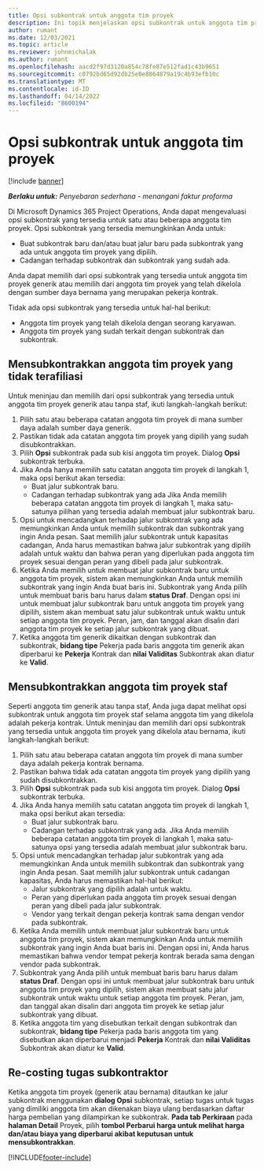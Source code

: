 ```yaml
---
title: Opsi subkontrak untuk anggota tim proyek
description: Ini topik menjelaskan opsi subkontrak untuk anggota tim proyek di Microsoft Dynamics 365 Project Operations.
author: rumant
ms.date: 12/03/2021
ms.topic: article
ms.reviewer: johnmichalak
ms.author: rumant
ms.openlocfilehash: aacd2f97d3120a854c78fe87e512fad1c43b9651
ms.sourcegitcommit: c0792bd65d92db25e0e8864879a19c4b93efb10c
ms.translationtype: MT
ms.contentlocale: id-ID
ms.lasthandoff: 04/14/2022
ms.locfileid: "8600194"
---
```

# <a name="subcontracting-options-for-project-team-members"></a>Opsi subkontrak untuk anggota tim proyek

[!include [banner](../../includes/dataverse-preview.md)]

_**Berlaku untuk:** Penyebaran sederhana - menangani faktur proforma_

Di Microsoft Dynamics 365 Project Operations, Anda dapat mengevaluasi opsi subkontrak yang tersedia untuk satu atau beberapa anggota tim proyek. Opsi subkontrak yang tersedia memungkinkan Anda untuk:

- Buat subkontrak baru dan/atau buat jalur baru pada subkontrak yang ada untuk anggota tim proyek yang dipilih. 
- Cadangan terhadap subkontrak dan subkontrak yang sudah ada. 

Anda dapat memilih dari opsi subkontrak yang tersedia untuk anggota tim proyek generik atau memilih dari anggota tim proyek yang telah dikelola dengan sumber daya bernama yang merupakan pekerja kontrak. 

Tidak ada opsi subkontrak yang tersedia untuk hal-hal berikut:

- Anggota tim proyek yang telah dikelola dengan seorang karyawan. 
- Anggota tim proyek yang sudah terkait dengan subkontrak dan subkontrak. 

## <a name="subcontracting-an-unstaffed-project-team-member"></a>Mensubkontrakkan anggota tim proyek yang tidak terafiliasi

Untuk meninjau dan memilih dari opsi subkontrak yang tersedia untuk anggota tim proyek generik atau tanpa staf, ikuti langkah-langkah berikut:

1. Pilih satu atau beberapa catatan anggota tim proyek di mana sumber daya adalah sumber daya generik.
2. Pastikan tidak ada catatan anggota tim proyek yang dipilih yang sudah disubkontrakkan. 
3. Pilih **Opsi** subkontrak pada sub kisi anggota tim proyek. Dialog **Opsi** subkontrak terbuka. 
4. Jika Anda hanya memilih satu catatan anggota tim proyek di langkah 1, maka opsi berikut akan tersedia:
    - Buat jalur subkontrak baru. 
    - Cadangan terhadap subkontrak yang ada Jika Anda memilih beberapa catatan anggota tim proyek di langkah 1, maka satu-satunya pilihan yang tersedia adalah membuat jalur subkontrak baru.
5. Opsi untuk mencadangkan terhadap jalur subkontrak yang ada memungkinkan Anda untuk memilih subkontrak dan subkontrak yang ingin Anda pesan. Saat memilih jalur subkontrak untuk kapasitas cadangan, Anda harus memastikan bahwa jalur subkontrak yang dipilih adalah untuk waktu dan bahwa peran yang diperlukan pada anggota tim proyek sesuai dengan peran yang dibeli pada jalur subkontrak.
6. Ketika Anda memilih untuk membuat jalur subkontrak baru untuk anggota tim proyek, sistem akan memungkinkan Anda untuk memilih subkontrak yang ingin Anda buat baris ini. Subkontrak yang Anda pilih untuk membuat baris baru harus dalam **status Draf**. Dengan opsi ini untuk membuat jalur subkontrak baru untuk anggota tim proyek yang dipilih, sistem akan membuat satu jalur subkontrak untuk waktu untuk setiap anggota tim proyek. Peran, jam, dan tanggal akan disalin dari anggota tim proyek ke setiap jalur subkontrak yang dibuat. 
7. Ketika anggota tim generik dikaitkan dengan subkontrak dan subkontrak, **bidang tipe** Pekerja pada baris anggota tim generik akan diperbarui ke **Pekerja** Kontrak dan **nilai Validitas** Subkontrak akan diatur ke **Valid**.

## <a name="subcontracting-a-staffed-project-team-member"></a>Mensubkontrakkan anggota tim proyek staf

Seperti anggota tim generik atau tanpa staf, Anda juga dapat melihat opsi subkontrak untuk anggota tim proyek staf selama anggota tim yang dikelola adalah pekerja kontrak. Untuk meninjau dan memilih dari opsi subkontrak yang tersedia untuk anggota tim proyek yang dikelola atau bernama, ikuti langkah-langkah berikut:

1. Pilih satu atau beberapa catatan anggota tim proyek di mana sumber daya adalah pekerja kontrak bernama.
2. Pastikan bahwa tidak ada catatan anggota tim proyek yang dipilih yang sudah disubkontrakkan. 
3. Pilih **Opsi** subkontrak pada sub kisi anggota tim proyek. Dialog **Opsi** subkontrak terbuka. 
4. Jika Anda hanya memilih satu catatan anggota tim proyek di langkah 1, maka opsi berikut akan tersedia:
      - Buat jalur subkontrak baru.
      - Cadangan terhadap subkontrak yang ada.
  Jika Anda memilih beberapa catatan anggota tim proyek di langkah 1, maka satu-satunya opsi yang tersedia adalah membuat jalur subkontrak baru.
5. Opsi untuk mencadangkan terhadap jalur subkontrak yang ada memungkinkan Anda untuk memilih subkontrak dan subkontrak yang ingin Anda pesan. Saat memilih jalur subkontrak untuk cadangan kapasitas, Anda harus memastikan hal-hal berikut:
      - Jalur subkontrak yang dipilih adalah untuk waktu. 
      - Peran yang diperlukan pada anggota tim proyek sesuai dengan peran yang dibeli pada jalur subkontrak. 
      - Vendor yang terkait dengan pekerja kontrak sama dengan vendor pada subkontrak.
6. Ketika Anda memilih untuk membuat jalur subkontrak baru untuk anggota tim proyek, sistem akan memungkinkan Anda untuk memilih subkontrak yang ingin Anda buat baris ini. Dengan opsi ini, Anda harus memastikan bahwa vendor tempat pekerja kontrak berada sama dengan vendor pada subkontrak. 
7. Subkontrak yang Anda pilih untuk membuat baris baru harus dalam **status Draf**. Dengan opsi ini untuk membuat jalur subkontrak baru untuk anggota tim proyek yang dipilih, sistem akan membuat satu jalur subkontrak untuk waktu untuk setiap anggota tim proyek. Peran, jam, dan tanggal akan disalin dari anggota tim proyek ke setiap jalur subkontrak yang dibuat.  
8. Ketika anggota tim yang disebutkan terkait dengan subkontrak dan subkontrak, **bidang tipe** Pekerja pada baris anggota tim yang disebutkan akan diperbarui menjadi **Pekerja** Kontrak dan **nilai Validitas** Subkontrak akan diatur ke **Valid**.

## <a name="re-costing-subcontractor-assignments"></a>Re-costing tugas subkontraktor

Ketika anggota tim proyek (generik atau bernama) ditautkan ke jalur subkontrak menggunakan **dialog Opsi** subkontrak, setiap tugas untuk tugas yang dimiliki anggota tim akan dikenakan biaya ulang berdasarkan daftar harga pembelian yang dilampirkan ke subkontrak. **Pada tab Perkiraan** pada **halaman Detail** Proyek, pilih **tombol Perbarui harga untuk melihat harga dan/atau biaya yang diperbarui akibat keputusan untuk mensubkontrakkan**.

[!INCLUDE[footer-include](../../includes/footer-banner.md)]
